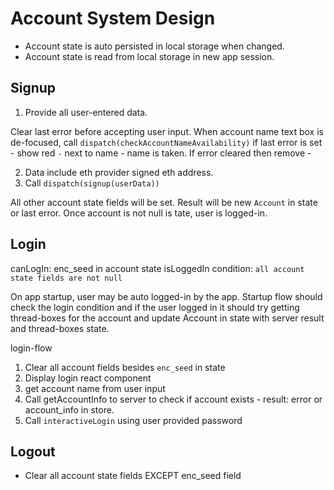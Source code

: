 # Account System Design

- Account state is auto persisted in local storage when changed.
- Account state is read from local storage in new app session.

## Signup
1. Provide all user-entered data.

Clear last error before accepting user input. When account name text box is de-focused, call `dispatch(checkAccountNameAvailability)`
if last error is set - show red `-` next to name - name is taken. If error cleared then remove - 

2. Data include eth provider signed eth address.
3. Call `dispatch(signup(userData))`

All other account state fields will be set. Result will be new `Account` in state or last error. Once account is not null is tate, user is logged-in.

## Login
canLogIn: enc_seed in account state
isLoggedIn condition: `all account state fields are not null`

On app startup, user may be auto logged-in by the app. Startup flow should check the login condition and if the user logged in it should try getting thread-boxes for the account and update Account in state with server result and thread-boxes state.

login-flow
1. Clear all account fields besides `enc_seed` in state
2. Display login react component
3. get account name from user input
4. Call getAccountInfo to server to check if account exists - result: error or account_info in store.
5. Call `interactiveLogin` using user provided password

## Logout
- Clear all account state fields EXCEPT enc_seed field

